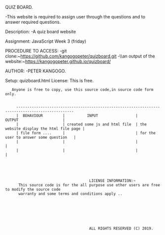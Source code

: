 QUIZ BOARD.

-This website is required to assign user through the questions and to answer required questions.

Description:
-A quiz board website

Assignment: JavaScript Week 3 (friday)

PROCEDURE TO ACCESS:
-git clone:~https://github.com/kangogopeter/quizboard.git
-\\\\an output of the website:~https://kangogopeter.github.io/quizboard/

AUTHOR:
-PETER KANGOGO.

Setup:
   quizboard.html
           License:
      This is free.

       Anyone is free to copy, use this source code,in source code form only. 


         ------------------------------------------------------------------------------------------------
         |  BEHAVIOUR         |          INPUT                 |              OUTPUT                    |
         |                    | created some js and html file  | the website display the html file page | 
         | file form ....     |                                | for the user to answer some question   |
         |                    |                                |                                        |
         |                    |                                |                                        |





                                          LICENSE INFORMATION:~
          This source code is for the all purpose use other users are free to modify the source code
          warranty and some terms and conditions apply ..







                                          ALL RIGHTS RESERVED (C) 2019.
